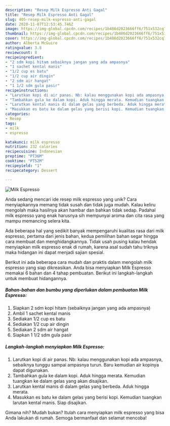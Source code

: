 ```yaml
---
description: "Resep Milk Espresso Anti Gagal"
title: "Resep Milk Espresso Anti Gagal"
slug: 405-resep-milk-espresso-anti-gagal
date: 2020-11-07T12:53:45.746Z
image: https://img-global.cpcdn.com/recipes/1b486d2023666ff6/751x532cq70/milk-espresso-foto-resep-utama.jpg
thumbnail: https://img-global.cpcdn.com/recipes/1b486d2023666ff6/751x532cq70/milk-espresso-foto-resep-utama.jpg
cover: https://img-global.cpcdn.com/recipes/1b486d2023666ff6/751x532cq70/milk-espresso-foto-resep-utama.jpg
author: Alberta McGuire
ratingvalue: 3.8
reviewcount: 8
recipeingredient:
- "2 sdm kopi hitam sebaiknya jangan yang ada ampasnya"
- "1 sachet kental manis"
- "1/2 cup es batu"
- "1/2 cup air dingin"
- "2 sdm air hangat"
- "1 1/2 sdm gula pasir"
recipeinstructions:
- "Larutkan kopi di air panas. Nb: kalau menggunakan kopi ada ampasnya, sebaiknya tunggu sampai ampasnya turun. Baru kemudian air kopinya dapat digunakan."
- "Tambahkan gula ke dalam kopi. Aduk hingga merata. Kemudian tuangkan ke dalam gelas yang akan disajikan."
- "Larutkan kental manis di dalam gelas yang berbeda. Aduk hingga merata."
- "Masukkan es batu ke dalam gelas yang berisi kopi. Kemudian tuangkan larutan kental manis. Siap disajikan."
categories:
- Resep
tags:
- milk
- espresso

katakunci: milk espresso 
nutrition: 232 calories
recipecuisine: Indonesian
preptime: "PT36M"
cooktime: "PT52M"
recipeyield: "1"
recipecategory: Dessert

---
```



![Milk Espresso](https://img-global.cpcdn.com/recipes/1b486d2023666ff6/751x532cq70/milk-espresso-foto-resep-utama.jpg)

Anda sedang mencari ide resep milk espresso yang unik? Cara menyiapkannya memang tidak susah dan tidak juga mudah. Kalau keliru mengolah maka hasilnya akan hambar dan bahkan tidak sedap. Padahal milk espresso yang enak harusnya sih mempunyai aroma dan cita rasa yang mampu memancing selera kita.



Ada beberapa hal yang sedikit banyak mempengaruhi kualitas rasa dari milk espresso, pertama dari jenis bahan, kedua pemilihan bahan segar hingga cara membuat dan menghidangkannya. Tidak usah pusing kalau hendak menyiapkan milk espresso enak di rumah, karena asal sudah tahu triknya maka hidangan ini dapat menjadi sajian spesial.


Berikut ini ada beberapa cara mudah dan praktis dalam mengolah milk espresso yang siap dikreasikan. Anda bisa menyiapkan Milk Espresso memakai 6 bahan dan 4 tahap pembuatan. Berikut ini langkah-langkah untuk membuat hidangannya.

<!--inarticleads1-->

##### Bahan-bahan dan bumbu yang diperlukan dalam pembuatan Milk Espresso:

1. Siapkan 2 sdm kopi hitam (sebaiknya jangan yang ada ampasnya)
1. Ambil 1 sachet kental manis
1. Sediakan 1/2 cup es batu
1. Sediakan 1/2 cup air dingin
1. Sediakan 2 sdm air hangat
1. Siapkan 1 1/2 sdm gula pasir




<!--inarticleads2-->

##### Langkah-langkah menyiapkan Milk Espresso:

1. Larutkan kopi di air panas. Nb: kalau menggunakan kopi ada ampasnya, sebaiknya tunggu sampai ampasnya turun. Baru kemudian air kopinya dapat digunakan.
1. Tambahkan gula ke dalam kopi. Aduk hingga merata. Kemudian tuangkan ke dalam gelas yang akan disajikan.
1. Larutkan kental manis di dalam gelas yang berbeda. Aduk hingga merata.
1. Masukkan es batu ke dalam gelas yang berisi kopi. Kemudian tuangkan larutan kental manis. Siap disajikan.




Gimana nih? Mudah bukan? Itulah cara menyiapkan milk espresso yang bisa Anda lakukan di rumah. Semoga bermanfaat dan selamat mencoba!
